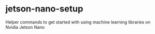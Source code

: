 # jetson-nano-setup
Helper commands to get started with using machine learning libraries on Nvidia Jetson Nano
